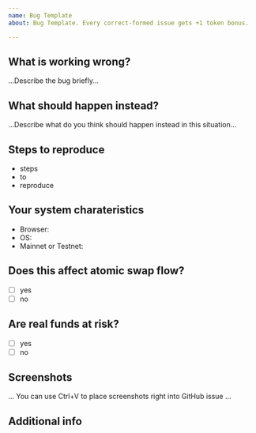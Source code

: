 ```yaml
---
name: Bug Template
about: Bug Template. Every correct-formed issue gets +1 token bonus.

---
```


## What is working wrong?

...Describe the bug briefly...

## What should happen instead?

...Describe what do you think should happen instead in this situation...


## Steps to reproduce

- steps
- to
- reproduce

## Your system charateristics

- Browser: 
- OS: 
- Mainnet or Testnet:

## Does this affect atomic swap flow?

- [ ] yes
- [ ] no

## Are real funds at risk?

- [ ] yes
- [ ] no

## Screenshots

... You can use Ctrl+V to place screenshots right into GitHub issue ...


## Additional info
